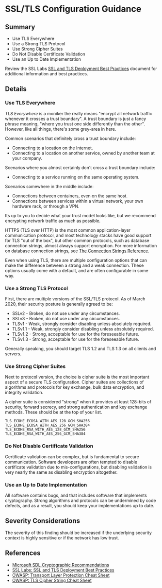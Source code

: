 # SSL/TLS Configuration Guidance

## Summary

* Use TLS Everywhere
* Use a Strong TLS Protocol
* Use Strong Cipher Suites
* Do Not Disable Certificate Validation
* Use an Up to Date Implementation

Review the SSL Labs [SSL and TLS Deployment Best Practices](https://github.com/ssllabs/research/wiki/SSL-and-TLS-Deployment-Best-Practices)
document for additional information and best practices.

## Details

### Use TLS Everywhere

*TLS Everywhere* is a moniker the really means "encrypt all network
traffic whenever it crosses a trust boundary". A trust boundary is just
a fancy phrase meaning, "where you trust one side differently than the other".
However, like all things, there's some grey-area in here.

Common scenarios that definitely cross a trust boundary include:

* Connecting to a location on the Internet.
* Connecting to a location on another service, owned by another team at
  your company.

Scenarios where you almost certainly don't cross a trust boundary include:

* Connecting to a service running on the same operating system.

Scenarios somewhere in the middle include:

* Connections between containers, even on the same host.
* Connections between services within a virtual network, your own
  hardware rack, or through a VPN.

Its up to you to decide what your trust model looks like, but we recommend
encrypting network traffic as much as possible.

HTTPS (TLS over HTTP) is the most common application-layer communication
protocol, and most technology stacks have good support for TLS "out of the
box", but other common protocols, such as database connection strings,
almost always support encryption. For more information on database
connection strings, see [The Connection Strings Reference](https://www.connectionstrings.com/).

Even when using TLS, there are multiple configuration options that can make
the difference between a strong and a weak connection. These options usually
come with a default, and are often configurable in some way.

### Use a Strong TLS Protocol

First, there are multiple versions of the SSL/TLS protocol. As of March
2020, their security posture is generally agreed to be:

* SSLv2 - Broken, do not use under any circumstances.
* SSLv3 - Broken, do not use under any circumstances.
* TLSv1 - Weak, strongly consider disabling unless absolutely required.
* TLSv1.1 - Weak, strongly consider disabling unless absolutely required.
* TLSv1.2 - Strong, acceptable for use for the foreseeable future.
* TLSv1.3 - Strong, acceptable for use for the foreseeable future.

Generally speaking, you should target TLS 1.2 and TLS 1.3 on all clients
and servers.

### Use Strong Cipher Suites

Next to protocol version, the choice is cipher suite is the most important
aspect of a secure TLS configuration. Cipher suites are collections of
algorithms and protocols for key exchange, bulk data encryption, and
integrity validation.

A cipher suite is considered "strong" when it provides at least 128-bits
of security, forward secrecy, and strong authentication and key exchange
methods. These should be at the top of your list.

```
TLS_ECDHE_ECDSA_WITH_AES_128_GCM_SHA256
TLS_ECDHE_ECDSA_WITH_AES_256_GCM_SHA384
TLS_ECDHE_RSA_WITH_AES_128_GCM_SHA256
TLS_ECDHE_RSA_WITH_AES_256_GCM_SHA384
```

### Do Not Disable Certificate Validation

Certificate validation can be complex, but is fundamental to secure
communication. Software developers are often tempted to disable
certificate validation due to mis-configurations, but disabling 
validation is very nearly the same as disabling encryption altogether.

### Use an Up to Date Implementation

All software contains bugs, and that includes software that implements
cryptography. Strong algorithms and protocols can be undermined by code
defects, and as a result, you should keep your implementations up
to date.

## Severity Considerations

The severity of this finding should be increased if the underlying security
context is highly sensitive or if the network has low trust.

## References

* [Microsoft SDL Cryptographic Recommendations](http://download.microsoft.com/download/6/3/A/63AFA3DF-BB84-4B38-8704-B27605B99DA7/Microsoft%20SDL%20Cryptographic%20Recommendations.pdf)
* [SSL Labs: SSL and TLS Deployment Best Practices](https://github.com/ssllabs/research/wiki/SSL-and-TLS-Deployment-Best-Practices)
* [OWASP: Transport Layer Protection Cheat Sheet](https://owasp.org/www-project-cheat-sheets/cheatsheets/Transport_Layer_Protection_Cheat_Sheet)
* [OWASP: TLS Cipher String Cheat Sheet](https://owasp.org/www-project-cheat-sheets/cheatsheets/TLS_Cipher_String_Cheat_Sheet.html)

